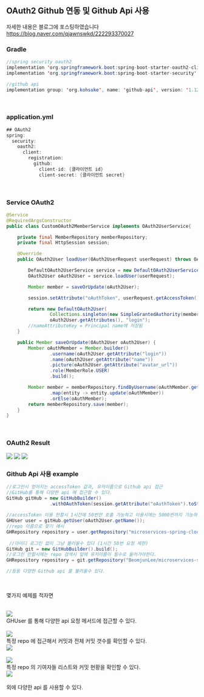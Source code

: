 ## OAuth2 Github 연동 및 Github Api 사용
자세한 내용은 블로그에 포스팅하였습니다 https://blog.naver.com/qjawnswkd/222293370027<br>

### Gradle
```java
//spring security oauth2
implementation 'org.springframework.boot:spring-boot-starter-oauth2-client'
implementation 'org.springframework.boot:spring-boot-starter-security'

//github api
implementation group: 'org.kohsuke', name: 'github-api', version: '1.125'
  ```
  
  <br>

### application.yml
```java
## OAuth2
spring:
  security:
    oauth2:
      client:
        registration:
          github:
            client-id: {클라이언트 id}
            client-secret: {클라이언트 secret}       
```

<br>

### Service OAuth2
```java
@Service
@RequiredArgsConstructor
public class CustomOAuth2MemberService implements OAuth2UserService{

    private final MemberRepository memberRepository;
    private final HttpSession session;

    @Override
    public OAuth2User loadUser(OAuth2UserRequest userRequest) throws OAuth2AuthenticationException {

        DefaultOAuth2UserService service = new DefaultOAuth2UserService();
        OAuth2User oAuth2User = service.loadUser(userRequest);

        Member member = saveOrUpdate(oAuth2User);

        session.setAttribute("oAuthToken", userRequest.getAccessToken().getTokenValue());

        return new DefaultOAuth2User(
                Collections.singleton(new SimpleGrantedAuthority(member.getRole())),
                oAuth2User.getAttributes(), "login");
        //nameAttributeKey = Principal name에 저장됨
    }

    public Member saveOrUpdate(OAuth2User oAuth2User) {
        Member oAuthMember = Member.builder()
                .username(oAuth2User.getAttribute("login"))
                .name(oAuth2User.getAttribute("name"))
                .picture(oAuth2User.getAttribute("avatar_url"))
                .role(MemberRole.USER)
                .build();

        Member member = memberRepository.findByUsername(oAuthMember.getUsername())
                .map(entity -> entity.update(oAuthMember))
                .orElse(oAuthMember);
        return memberRepository.save(member);
    }
}
```

<br>

### OAuth2 Result
<img src="https://user-images.githubusercontent.com/69130921/117583581-d8e86980-b142-11eb-88e2-855827ed6ece.PNG">
<img src="https://user-images.githubusercontent.com/69130921/117583584-dc7bf080-b142-11eb-99ba-5ed94514339d.png">
<img src="https://user-images.githubusercontent.com/69130921/117583587-e1d93b00-b142-11eb-99ba-009fb8e858e6.png">

<br>

### Github Api 사용 example
```java
//로그인시 얻어지는 accessToken 값과, 유저이름으로 Github api 접근
//GitHub를 통해 다양한 api 에 접근할 수 있다.
GitHub gitHub = new GitHubBuilder()
                .withOAuthToken(session.getAttribute("oAuthToken").toString(), oAuth2User.getName()).build(); 
                
//accessToken 이용 안할시 1시간에 50번만 호출 가능하고 이용시에는 5000번까지 가능하다		
GHUser user = gitHub.getUser(oAuth2User.getName()); 
//repo 이름으로 찾기 예시
GHRepository repository = user.getRepository("microservices-spring-cloud"); 
 
 //아이디 로그인 없이 그냥 불러올수 있다 (1시간 50번 요청 제한)
GitHub git = new GitHubBuilder().build(); 
//로그인 안할시에는 repo 검색시 앞에 유저이름이 필수로 들어가야한다.
GHRepository repository = git.getRepository("BeomjunLee/microservices-spring-cloud"); 

//등등 다양한 Github api 를 불러올수 있다.
```

<br>

몇가지 예제를 적자면 <br><br>

<img src="https://user-images.githubusercontent.com/69130921/117583739-d6d2da80-b143-11eb-8f22-18c1ef98cc28.png"><br>
GHUser 를 통해 다양한 api 요청 메서드에 접근할 수 있다.<br><br>
<img src="https://user-images.githubusercontent.com/69130921/117583780-0eda1d80-b144-11eb-9a99-6f62ed1fe408.png"><br>
특정 repo 에 접근해서 커밋과 전체 커밋 갯수를 확인할 수 있다.<br>
<img src="https://user-images.githubusercontent.com/69130921/117583799-26190b00-b144-11eb-9010-e115c187622d.png"><br>
<br>
<img src="https://user-images.githubusercontent.com/69130921/117583843-71331e00-b144-11eb-8e23-5bd7116356d0.png"><br>
특정 repo 의 기여자들 리스트와 커밋 현황을 확인할 수 있다.<br>
<img src="https://user-images.githubusercontent.com/69130921/117583864-88720b80-b144-11eb-89d7-14d92054e507.png"><br><br>
외에 다양한 api 를 사용할 수 있다.
<br>


